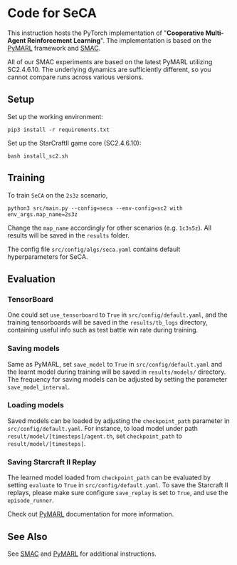 # Code for SeCA

This instruction hosts the PyTorch implementation of "**Cooperative Multi-Agent Reinforcement Learning**". The implementation is based on the [PyMARL](https://github.com/oxwhirl/pymarl) framework and [SMAC](https://github.com/oxwhirl/smac). 

All of our SMAC experiments are based on the latest PyMARL utilizing SC2.4.6.10. The underlying dynamics are sufficiently different, so you cannot compare runs across various versions. 


## Setup

Set up the working environment: 

```shell
pip3 install -r requirements.txt
```

Set up the StarCraftII game core (SC2.4.6.10): 

```shell
bash install_sc2.sh
```


## Training

To train `SeCA` on the `2s3z` scenario, 

```shell
python3 src/main.py --config=seca --env-config=sc2 with env_args.map_name=2s3z
```

Change the `map_name` accordingly for other scenarios (e.g. `1c3s5z`). All results will be saved in the `results` folder. 

The config file `src/config/algs/seca.yaml` contains default hyperparameters for SeCA.


## Evaluation

### TensorBoard

One could set `use_tensorboard` to `True` in `src/config/default.yaml`, and the training tensorboards will be saved in the `results/tb_logs` directory, containing useful info such as test battle win rate during training. 

### Saving models

Same as PyMARL, set `save_model` to `True` in `src/config/default.yaml` and the learnt model during training will be saved in `results/models/` directory. The frequency for saving models can be adjusted by setting the parameter `save_model_interval`.

### Loading models

Saved models can be loaded by adjusting the `checkpoint_path` parameter in `src/config/default.yaml`. For instance, to load model under path `result/model/[timesteps]/agent.th`, set `checkpoint_path` to `result/model/[timesteps]`.

### Saving Starcraft II Replay

The learned model loaded from `checkpoint_path` can be evaluated by setting `evaluate` to `True` in `src/config/default.yaml`. To save the Starcraft II replays, please make sure configure `save_replay` is set to `True`, and use the `episode_runner`.

Check out [PyMARL](https://github.com/oxwhirl/pymarl) documentation for more information.

## See Also

See [SMAC](https://github.com/oxwhirl/smac) and [PyMARL](https://github.com/oxwhirl/pymarl) for additional instructions.